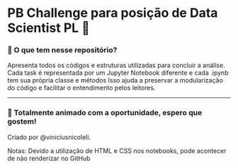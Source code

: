 # PB Challenge para posição de Data Scientist PL :rocket:
### :diamond_shape_with_a_dot_inside: O que tem nesse repositório?

Apresenta todos os códigos e estruturas utilizadas para concluir a análise.
Cada task é representada por um Jupyter Notebook diferente e cada .ipynb tem sua própria classe e métodos
Isso ajuda a preservar a modularização do código e facilitar o entendimento pelos leitores.
______________________________________________________________________________________________________________________________
### :diamond_shape_with_a_dot_inside: Totalmente animado com a oportunidade, espero que gostem!

Criado por @viniciusnicoleli.

Notas: Devido a utilização de HTML e CSS nos notebooks, pode acontecer de não renderizar no GitHub



